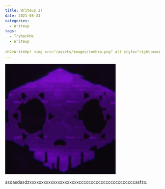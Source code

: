 ```yaml
---
title: Writeup 2!
date: 2021-08-31
categories:
  - Writeup
tags:
  - TryhackMe
  - Writeup
  
<h2>WriteUp! <img src="/assets/images/sombra.png" alt style="right;margin-right:10px; margin-left:20px; margin-bottom:10px; height:120px;"/></h2>
---
```

<p><img src="/assets/images/sombra.png" alt="" /></p>

<p>asdasdasdzxxxxxxxxxxxxxxxxxxxxxcccccccccccccccccccccccasfzx.</p>
